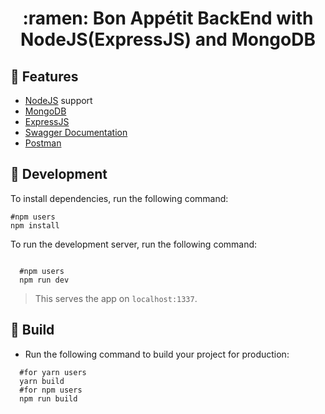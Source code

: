 <h1 align="center"> :ramen: Bon Appétit BackEnd with NodeJS(ExpressJS) and MongoDB </h1>

## :star2: Features

- [NodeJS](https://nodejs.org/en/) support
- [MongoDB](https://www.mongodb.com/)
- [ExpressJS](http://expressjs.com/)
- [Swagger Documentation](https://swagger.io/)
- [Postman](https://www.postman.com/)

## :construction: Development

To install dependencies, run the following command:

```shell
#npm users
npm install
```

To run the development server, run the following command:

```shell

  #npm users
  npm run dev
```

> This serves the app on `localhost:1337`.

## :rocket: Build

- Run the following command to build your project for production:

```shell
  #for yarn users
  yarn build
  #for npm users
  npm run build
```
